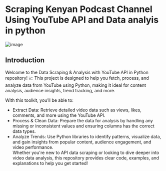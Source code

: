 # Scraping Kenyan Podcast Channel Using YouTube API and Data analyis in python
![image](https://github.com/user-attachments/assets/6a13b2da-3727-4050-b48c-8843e6147a5b)

## Introduction
Welcome to the Data Scraping & Analysis with YouTube API in Python repository! 📈 This project is designed to help you fetch, process, and analyze data from YouTube using Python, making it ideal for content analysis, audience insights, trend tracking, and more.  

With this toolkit, you’ll be able to:  

- Extract Data: Retrieve detailed video data such as views, likes, comments, and more using the YouTube API.
- Process & Clean Data: Prepare the data for analysis by handling any missing or inconsistent values and ensuring columns has the correct data types.
- Analyze Trends: Use Python libraries to identify patterns, visualize data, and gain insights from popular content, audience engagement, and video performance.  
Whether you're new to API data scraping or looking to dive deeper into video data analysis, this repository provides clear code, examples, and explanations to help you get started!
